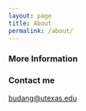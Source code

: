 ```yaml
---
layout: page
title: About
permalink: /about/
---
```


### More Information


### Contact me

[budang@utexas.edu](mailto:budang@utexas.edu)
